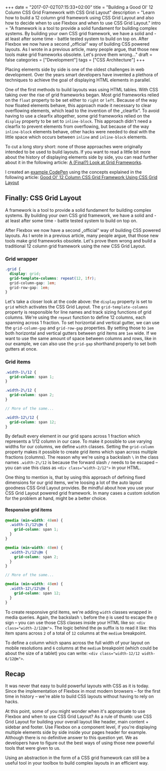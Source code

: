 +++
date = "2017-07-02T07:15:33+02:00"
title = "Building a Good Ol' 12 Column CSS Grid Framework with CSS Grid Layout"
description = "Learn how to build a 12 column grid framework using CSS Grid Layout and also how to decide when to use Flexbox and when to use CSS Grid Layout."
intro = "A framework is a tool to provide a solid fundament for building complex systems. By building your own CSS grid framework, we have a solid and - at least after some time - battle tested system to build on top on. After Flexbox we now have a second „official“ way of building CSS powered layouts. As I wrote in a previous article, many people argue, that those new tools make grid frameworks obsolete. Let's prove them wrong..."
draft = false
categories = ["Development"]
tags = ["CSS Architecture"]
+++

Placing elements side by side is one of the oldest challenges in web development. Over the years smart developers have invented a plethora of techniques to achieve the goal of displaying HTML elements in parallel.

One of the first methods to build layouts was using HTML tables. With CSS taking over the rise of grid frameworks began. Most grid frameworks relied on the `float` property to be set either to `right` or `left`. Because of the way how floated elements behave, this approach made it necessary to clear overflowing elements, which lead to the invention of the „clearfix“. To avoid having to use a clearfix altogether, some grid frameworks relied on the `display` property to be set to `inline-block`. This approach didn't need a clearfix to prevent elements from overflowing, but because of the way `inline-block` elements behave, other hacks were needed to deal with the little space which occurs between `inline` and `inline-block` elements.

To cut a long story short: none of those approaches were originally intended to be used to build layouts. If you want to read a little bit more about the history of displaying elements side by side, you can read further about it in the following article: [A (Final?) Look at Grid Frameworks](https://markus.oberlehner.net/blog/a-final-look-at-grid-frameworks/).

I created an [example CodePen](https://codepen.io/maoberlehner/pen/aWarZO) using the concepts explained in the following article: [Good Ol' 12 Column CSS Grid Framework Using CSS Grid Layout](https://codepen.io/maoberlehner/pen/aWarZO)

## Finally: CSS Grid Layout
A framework is a tool to provide a solid fundament for building complex systems. By building your own CSS grid framework, we have a solid and - at least after some time - battle tested system to build on top on.

After Flexbox we now have a second „official“ way of building CSS powered layouts. As I wrote in a previous article, many people argue, that those new tools make grid frameworks obsolete. Let's prove them wrong and build a traditional 12 column grid framework using the new CSS Grid Layout.

### Grid wrapper
```scss
.grid {
  display: grid;
  grid-template-columns: repeat(12, 1fr);
  grid-column-gap: 1em;
  grid-row-gap: 1em;
}
```

Let's take a closer look at the code above: the `display` property is set to `grid` which activates the CSS Grid Layout. The `grid-template-columns` property is responsible for line names and track sizing functions of grid columns. We're using the `repeat` function to define 12 columns, each spanning across 1 fraction. To set horizontal and vertical gutter, we can use the `grid-column-gap` and `grid-row-gap` properties. By setting those to `1em` both horizontal and vertical gutters between grid items are `1em` wide. If we want to use the same amount of space between columns and rows, like in our example, we can also use the `grid-gap` shorthand property to set both gutters at once.

### Grid items
```scss
.width-1\/12 {
  grid-column: span 1;
}

.width-2\/12 {
  grid-column: span 2;
}

// More of the same...

.width-12\/12 {
  grid-column: span 12;
}
```

By default every element in our grid spans across 1 fraction which represents a 1/12 column in our case. To make it possible to use varying widths for our columns, we define `width` classes. Setting the `grid-column` property makes it possible to create grid items which span across multiple fractions (columns). The reason why we're using a backslash `\` in the class names `.width-2\/12` is because the forward slash `/` needs to be escaped – you can use this class as `<div class="width-2/12">` in your HTML.

One thing to mention is, that by using this approach of defining fixed dimensions for our grid items, we're loosing a lot of the auto layout goodness CSS Grid Layout provides. Be mindful about how you use your CSS Grid Layout powered grid framework. In many cases a custom solution for the problem at hand, might be a better choice.

#### Responsive grid items
```scss
@media (min-width: 48em) {
  .width-1\/12\@m {
    grid-column: span 1;
  }
}

@media (min-width: 48em) {
  .width-2\/12\@m {
    grid-column: span 2;
  }
}

// More of the same...

@media (min-width: 48em) {
  .width-12\/12\@m {
    grid-column: span 12;
  }
}
```

To create responsive grid items, we're adding `width` classes wrapped in media queries. Again, the backslash `\` before the `@` is used to escape the `@` sign – you can use those CSS classes inside your HTML like so: `<div class="width-2/12@m">`. The logic behind the `@m` suffix is to read it like: this item spans across `2` of a total of `12` columns at the `medium` breakpoint.

To define a column which spans across the full width of your layout on mobile resolutions and `6` columns at the `medium` breakpoint (which could be about the size of a tablet) you can write: `<div class="width-12/12 width-6/12@m">`.

## Recap
It was never that easy to build powerful layouts with CSS as it is today. Since the implementation of Flexbox in most modern browsers – for the first time in history – we're able to build CSS layouts without having to rely on hacks.

At this point, some of you might wonder when it's appropriate to use Flexbox and when to use CSS Grid Layout? As a rule of thumb: use CSS Grid Layout for building your overall layout like header, main content + sidebar and footer. Use Flexbox on a component level, if you're displaying multiple elements side by side inside your pages header for example. Although there is no definitive answer to this question yet. We as developers have to figure out the best ways of using those new powerful tools that were given to us.

Using an abstraction in the form of a CSS grid framework can still be a useful tool in your toolbox to build complex layouts in an efficient way.

